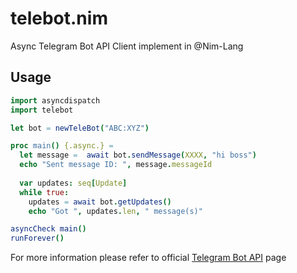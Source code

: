 # telebot.nim
Async Telegram Bot API Client implement in @Nim-Lang

## Usage
```nim
import asyncdispatch
import telebot

let bot = newTeleBot("ABC:XYZ")

proc main() {.async.} =
  let message =  await bot.sendMessage(XXXX, "hi boss")
  echo "Sent message ID: ", message.messageId
  
  var updates: seq[Update]
  while true:
    updates = await bot.getUpdates()
    echo "Got ", updates.len, " message(s)"

asyncCheck main()
runForever()
```
For more information please refer to official [Telegram Bot API](https://core.telegram.org/bots/api) page
